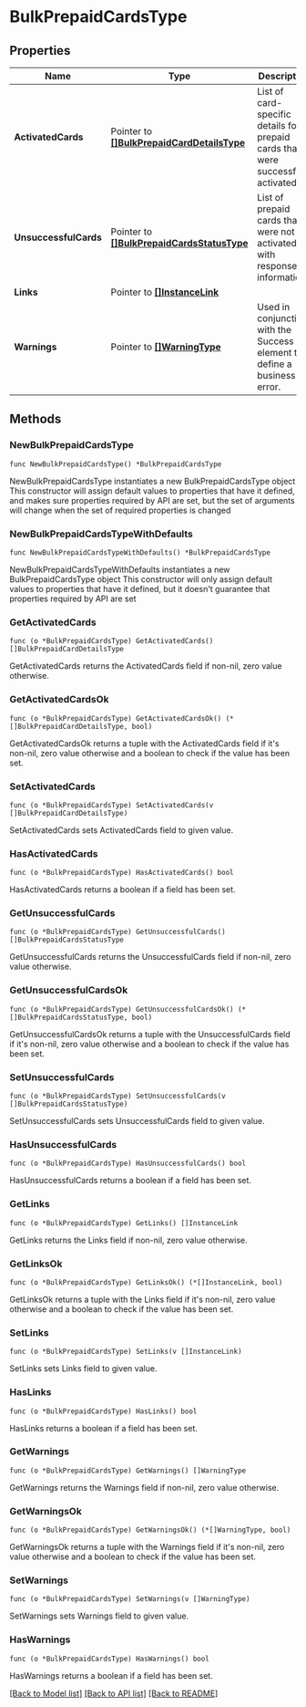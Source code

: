 # BulkPrepaidCardsType

## Properties

Name | Type | Description | Notes
------------ | ------------- | ------------- | -------------
**ActivatedCards** | Pointer to [**[]BulkPrepaidCardDetailsType**](BulkPrepaidCardDetailsType.md) | List of card-specific details for prepaid cards that were successfully activated. | [optional] 
**UnsuccessfulCards** | Pointer to [**[]BulkPrepaidCardsStatusType**](BulkPrepaidCardsStatusType.md) | List of prepaid cards that were not activated with response information. | [optional] 
**Links** | Pointer to [**[]InstanceLink**](InstanceLink.md) |  | [optional] 
**Warnings** | Pointer to [**[]WarningType**](WarningType.md) | Used in conjunction with the Success element to define a business error. | [optional] 

## Methods

### NewBulkPrepaidCardsType

`func NewBulkPrepaidCardsType() *BulkPrepaidCardsType`

NewBulkPrepaidCardsType instantiates a new BulkPrepaidCardsType object
This constructor will assign default values to properties that have it defined,
and makes sure properties required by API are set, but the set of arguments
will change when the set of required properties is changed

### NewBulkPrepaidCardsTypeWithDefaults

`func NewBulkPrepaidCardsTypeWithDefaults() *BulkPrepaidCardsType`

NewBulkPrepaidCardsTypeWithDefaults instantiates a new BulkPrepaidCardsType object
This constructor will only assign default values to properties that have it defined,
but it doesn't guarantee that properties required by API are set

### GetActivatedCards

`func (o *BulkPrepaidCardsType) GetActivatedCards() []BulkPrepaidCardDetailsType`

GetActivatedCards returns the ActivatedCards field if non-nil, zero value otherwise.

### GetActivatedCardsOk

`func (o *BulkPrepaidCardsType) GetActivatedCardsOk() (*[]BulkPrepaidCardDetailsType, bool)`

GetActivatedCardsOk returns a tuple with the ActivatedCards field if it's non-nil, zero value otherwise
and a boolean to check if the value has been set.

### SetActivatedCards

`func (o *BulkPrepaidCardsType) SetActivatedCards(v []BulkPrepaidCardDetailsType)`

SetActivatedCards sets ActivatedCards field to given value.

### HasActivatedCards

`func (o *BulkPrepaidCardsType) HasActivatedCards() bool`

HasActivatedCards returns a boolean if a field has been set.

### GetUnsuccessfulCards

`func (o *BulkPrepaidCardsType) GetUnsuccessfulCards() []BulkPrepaidCardsStatusType`

GetUnsuccessfulCards returns the UnsuccessfulCards field if non-nil, zero value otherwise.

### GetUnsuccessfulCardsOk

`func (o *BulkPrepaidCardsType) GetUnsuccessfulCardsOk() (*[]BulkPrepaidCardsStatusType, bool)`

GetUnsuccessfulCardsOk returns a tuple with the UnsuccessfulCards field if it's non-nil, zero value otherwise
and a boolean to check if the value has been set.

### SetUnsuccessfulCards

`func (o *BulkPrepaidCardsType) SetUnsuccessfulCards(v []BulkPrepaidCardsStatusType)`

SetUnsuccessfulCards sets UnsuccessfulCards field to given value.

### HasUnsuccessfulCards

`func (o *BulkPrepaidCardsType) HasUnsuccessfulCards() bool`

HasUnsuccessfulCards returns a boolean if a field has been set.

### GetLinks

`func (o *BulkPrepaidCardsType) GetLinks() []InstanceLink`

GetLinks returns the Links field if non-nil, zero value otherwise.

### GetLinksOk

`func (o *BulkPrepaidCardsType) GetLinksOk() (*[]InstanceLink, bool)`

GetLinksOk returns a tuple with the Links field if it's non-nil, zero value otherwise
and a boolean to check if the value has been set.

### SetLinks

`func (o *BulkPrepaidCardsType) SetLinks(v []InstanceLink)`

SetLinks sets Links field to given value.

### HasLinks

`func (o *BulkPrepaidCardsType) HasLinks() bool`

HasLinks returns a boolean if a field has been set.

### GetWarnings

`func (o *BulkPrepaidCardsType) GetWarnings() []WarningType`

GetWarnings returns the Warnings field if non-nil, zero value otherwise.

### GetWarningsOk

`func (o *BulkPrepaidCardsType) GetWarningsOk() (*[]WarningType, bool)`

GetWarningsOk returns a tuple with the Warnings field if it's non-nil, zero value otherwise
and a boolean to check if the value has been set.

### SetWarnings

`func (o *BulkPrepaidCardsType) SetWarnings(v []WarningType)`

SetWarnings sets Warnings field to given value.

### HasWarnings

`func (o *BulkPrepaidCardsType) HasWarnings() bool`

HasWarnings returns a boolean if a field has been set.


[[Back to Model list]](../README.md#documentation-for-models) [[Back to API list]](../README.md#documentation-for-api-endpoints) [[Back to README]](../README.md)


